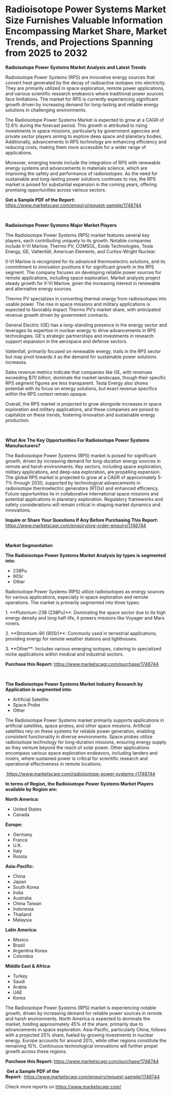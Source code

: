 <p><h1>Radioisotope Power Systems Market Size Furnishes Valuable Information Encompassing Market Share, Market Trends, and Projections Spanning from 2025 to 2032</h1></p><p><strong>Radioisotope Power Systems Market Analysis and Latest Trends</strong></p>
<p><p>Radioisotope Power Systems (RPS) are innovative energy sources that convert heat generated by the decay of radioactive isotopes into electricity. They are primarily utilized in space exploration, remote power applications, and various scientific research endeavors where traditional power sources face limitations. The market for RPS is currently experiencing significant growth driven by increasing demand for long-lasting and reliable energy solutions in challenging environments.</p><p>The Radioisotope Power Systems Market is expected to grow at a CAGR of 12.6% during the forecast period. This growth is attributed to rising investments in space missions, particularly by government agencies and private sector players aiming to explore deep space and planetary bodies. Additionally, advancements in RPS technology are enhancing efficiency and reducing costs, making them more accessible for a wider range of applications.</p><p>Moreover, emerging trends include the integration of RPS with renewable energy systems and advancements in materials science, which are improving the safety and performance of radioisotopes. As the need for sustainable and long-lasting power solutions continues to rise, the RPS market is poised for substantial expansion in the coming years, offering promising opportunities across various sectors.</p></p>
<p><strong>Get a Sample PDF of the Report:&nbsp;</strong> <a href="https://www.marketscagr.com/enquiry/request-sample/1748744?utm_campaign=1932&utm_medium=2&utm_source=Github&utm_content=ia&utm_term=07032025&utm_id=radioisotope-power-systems">https://www.marketscagr.com/enquiry/request-sample/1748744</a></p>
<p>&nbsp;</p>
<p><strong>Radioisotope Power Systems Major Market Players</strong></p>
<p><p>The Radioisotope Power Systems (RPS) market features several key players, each contributing uniquely to its growth. Notable companies include II-VI Marlow, Thermo PV, COMSOL, Exide Technologies, Tesla Energy, GE, Vattenfall, American Elements, and Curtiss-Wright Nuclear.</p><p>II-VI Marlow is recognized for its advanced thermoelectric solutions, and its commitment to innovation positions it for significant growth in the RPS segment. The company focuses on developing reliable power sources for remote applications, including space exploration. Market analysts project steady growth for II-VI Marlow, given the increasing interest in renewable and alternative energy sources.</p><p>Thermo PV specializes in converting thermal energy from radioisotopes into usable power. The rise in space missions and military applications is expected to favorably impact Thermo PV’s market share, with anticipated revenue growth driven by government contracts.</p><p>General Electric (GE) has a long-standing presence in the energy sector and leverages its expertise in nuclear energy to drive advancements in RPS technologies. GE's strategic partnerships and investments in research support expansion in the aerospace and defense sectors.</p><p>Vattenfall, primarily focused on renewable energy, trails in the RPS sector but may pivot towards it as the demand for sustainable power solutions increases. </p><p>Sales revenue metrics indicate that companies like GE, with revenues exceeding $70 billion, dominate the market landscape, though their specific RPS segment figures are less transparent. Tesla Energy also shows potential with its focus on energy solutions, but exact revenue specifics within the RPS context remain opaque.</p><p>Overall, the RPS market is projected to grow alongside increases in space exploration and military applications, and these companies are poised to capitalize on these trends, fostering innovation and sustainable energy production.</p></p>
<p>&nbsp;</p>
<p><strong>What Are The Key Opportunities For Radioisotope Power Systems Manufacturers?</strong></p>
<p><p>The Radioisotope Power Systems (RPS) market is poised for significant growth, driven by increasing demand for long-duration energy sources in remote and harsh environments. Key sectors, including space exploration, military applications, and deep-sea exploration, are propelling expansion. The global RPS market is projected to grow at a CAGR of approximately 5-7% through 2030, supported by technological advancements in radioisotope thermoelectric generators (RTGs) and enhanced efficiency. Future opportunities lie in collaborative international space missions and potential applications in planetary exploration. Regulatory frameworks and safety considerations will remain critical in shaping market dynamics and innovations.</p></p>
<p><strong>Inquire or Share Your Questions If Any Before Purchasing This Report:</strong> <a href="https://www.marketscagr.com/enquiry/pre-order-enquiry/1748744?utm_campaign=1932&utm_medium=2&utm_source=Github&utm_content=ia&utm_term=07032025&utm_id=radioisotope-power-systems">https://www.marketscagr.com/enquiry/pre-order-enquiry/1748744</a></p>
<p>&nbsp;</p>
<p><strong>Market Segmentation</strong></p>
<p><strong>The Radioisotope Power Systems Market Analysis by types is segmented into:</strong></p>
<p><ul><li>238Pu</li><li>90Sr</li><li>Other</li></ul></p>
<p><p>Radioisotope Power Systems (RPS) utilize radioisotopes as energy sources for various applications, especially in space exploration and remote operations. The market is primarily segmented into three types: </p><p>1. **Plutonium-238 (238Pu)**: Dominating the space sector due to its high energy density and long half-life, it powers missions like Voyager and Mars rovers.</p><p>   </p><p>2. **Strontium-90 (90Sr)**: Commonly used in terrestrial applications, providing energy for remote weather stations and lighthouses.</p><p>3. **Other**: Includes various emerging isotopes, catering to specialized niche applications within medical and industrial sectors.</p></p>
<p><strong>Purchase this Report:&nbsp;</strong><a href="https://www.marketscagr.com/purchase/1748744?utm_campaign=1932&utm_medium=2&utm_source=Github&utm_content=ia&utm_term=07032025&utm_id=radioisotope-power-systems">https://www.marketscagr.com/purchase/1748744</a></p>
<p>&nbsp;</p>
<p><strong>The Radioisotope Power Systems Market Industry Research by Application is segmented into:</strong></p>
<p><ul><li>Artificial Satellite</li><li>Space Probe</li><li>Other</li></ul></p>
<p><p>The Radioisotope Power Systems market primarily supports applications in artificial satellites, space probes, and other space missions. Artificial satellites rely on these systems for reliable power generation, enabling consistent functionality in diverse environments. Space probes utilize radioisotope technology for long-duration missions, ensuring energy supply as they venture beyond the reach of solar power. Other applications encompass various space exploration endeavors, including landers and rovers, where sustained power is critical for scientific research and operational effectiveness in remote locations.</p></p>
<p><a href="https://www.marketscagr.com/radioisotope-power-systems-r1748744?utm_campaign=1932&utm_medium=2&utm_source=Github&utm_content=ia&utm_term=07032025&utm_id=radioisotope-power-systems">&nbsp;https://www.marketscagr.com/radioisotope-power-systems-r1748744</a></p>
<p><strong>In terms of Region, the Radioisotope Power Systems Market Players available by Region are:</strong></p>
<p>
    <p> <strong> North America: </strong>
        <ul>
            <li>United States</li>
            <li>Canada</li>
        </ul>
        </p> 
    <p> <strong> Europe: </strong>
        <ul>
            <li>Germany</li>
            <li>France</li>
            <li>U.K.</li>
            <li>Italy</li>
            <li>Russia</li>
        </ul>
        </p> 
    <p> <strong> Asia-Pacific: </strong>
        <ul>
            <li>China</li>
            <li>Japan</li>
            <li>South Korea</li>
            <li>India</li>
            <li>Australia</li>
            <li>China Taiwan</li>
            <li>Indonesia</li>
            <li>Thailand</li>
            <li>Malaysia</li>
        </ul>
        </p> 
    <p> <strong> Latin America: </strong>
        <ul>
            <li>Mexico</li>
            <li>Brazil</li>
            <li>Argentina Korea</li>
            <li>Colombia</li>
        </ul>
        </p> 
    <p> <strong> Middle East & Africa: </strong>
        <ul>
            <li>Turkey</li>
            <li>Saudi</li>
            <li>Arabia</li>
            <li>UAE</li>
            <li>Korea</li>
        </ul>
    </p>
    </p>
<p><p>The Radioisotope Power Systems (RPS) market is experiencing notable growth, driven by increasing demand for reliable power sources in remote and harsh environments. North America is expected to dominate the market, holding approximately 45% of the share, primarily due to advancements in space exploration. Asia-Pacific, particularly China, follows with a projected 25% share, fueled by growing investments in nuclear energy. Europe accounts for around 20%, while other regions constitute the remaining 10%. Continuous technological innovations will further propel growth across these regions.</p></p>
<p><strong>Purchase this Report: </strong><a href="https://www.marketscagr.com/purchase/1748744?utm_campaign=1932&utm_medium=2&utm_source=Github&utm_content=ia&utm_term=07032025&utm_id=radioisotope-power-systems">https://www.marketscagr.com/purchase/1748744</a></p>
<p>&nbsp;<strong>Get a Sample PDF of the Report:&nbsp;&nbsp;</strong><a href="https://www.marketscagr.com/enquiry/request-sample/1748744?utm_campaign=1932&utm_medium=2&utm_source=Github&utm_content=ia&utm_term=07032025&utm_id=radioisotope-power-systems">https://www.marketscagr.com/enquiry/request-sample/1748744</a></p>
<p><strong></strong></p>
<p>Check more reports on <a href="https://www.marketscagr.com/?utm_campaign=1932&utm_medium=2&utm_source=Github&utm_content=ia&utm_term=07032025&utm_id=radioisotope-power-systems">https://www.marketscagr.com/</a></p>